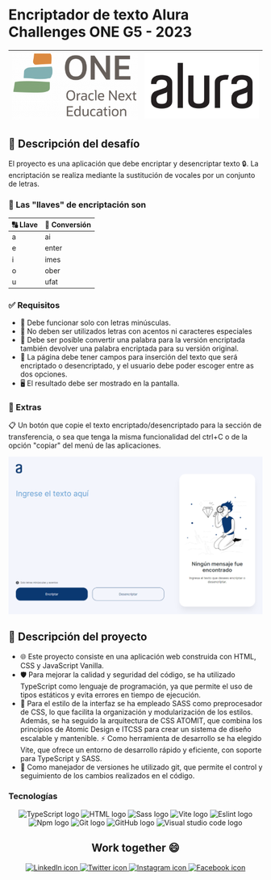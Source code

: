 # Encriptador de texto Alura Challenges ONE G5 - 2023






| ![Logo de Oracle Next Education](./assets/readme/one.webp) | ![Logo de Alura](./assets/readme/alura.webp) |
|:---:|:---:|


## 📝 Descripción del desafío
El proyecto es una aplicación que debe encriptar y desencriptar texto 🔒. La encriptación se realiza mediante la sustitución de vocales por un conjunto de letras.

### 🔑 Las "llaves" de encriptación son
|🔠  Llave |🔡  Conversión |
| ------------ | ------------ |
|a   | ai  |
| e  | enter  |
| i  | imes  |
|  o | ober  |
|   u| ufat  |

### ✅ Requisitos
- 🔡 Debe funcionar solo con letras minúsculas.
- 🚫 No deben ser utilizados letras con acentos ni caracteres especiales
- 🔁 Debe ser posible convertir una palabra para la versión encriptada también devolver una palabra encriptada para su versión original.
- 📝 La página debe tener campos para inserción del texto que será encriptado o desencriptado, y el usuario debe poder escoger entre as dos opciones.
- 🖥️ El resultado debe ser mostrado en la pantalla.

### 🎁 Extras
📋 Un botón que copie el texto encriptado/desencriptado para la sección de transferencia, o sea que tenga la misma funcionalidad del ctrl+C o de la opción "copiar" del menú de las aplicaciones.

![Captura de pantalla del proyecto](./assets/readme/screenshot.webp)


## 🚀 Descripción del proyecto
- 🌐 Este proyecto consiste en una aplicación web construida con HTML, CSS y JavaScript Vanilla.
- 🛡️ Para mejorar la calidad y seguridad del código, se ha utilizado TypeScript como lenguaje de programación, ya que permite el uso de tipos estáticos y evita errores en tiempo de ejecución.
- 🎨 Para el estilo de la interfaz se ha empleado SASS como preprocesador de CSS, lo que facilita la organización y modularización de los estilos. Además, se ha seguido la arquitectura de CSS ATOMIT, que combina los principios de Atomic Design e ITCSS para crear un sistema de diseño escalable y mantenible.
⚡ Como herramienta de desarrollo se ha elegido Vite, que ofrece un entorno de desarrollo rápido y eficiente, con soporte para TypeScript y SASS.
- 🌳 Como manejador de versiones he utilizado git, que permite el control y seguimiento de los cambios realizados en el código.
### Tecnologías
<div align="center">
	<img src="https://img.shields.io/badge/typescript-%23007ACC.svg?style=for-the-badge&logo=typescript&logoColor=white" alt="TypeScript logo">
	<img src="https://img.shields.io/badge/html5-%23E34F26.svg?style=for-the-badge&logo=html5&logoColor=white" alt="HTML logo">
	<img src="https://img.shields.io/badge/SASS-hotpink.svg?style=for-the-badge&logo=SASS&logoColor=white" alt="Sass logo">
	<img src="https://img.shields.io/badge/vite-%23646CFF.svg?style=for-the-badge&logo=vite&logoColor=white" alt="Vite logo">
	<img src="https://img.shields.io/badge/ESLint-4B3263?style=for-the-badge&logo=eslint&logoColor=white" alt="Eslint logo">
	<img src="https://img.shields.io/badge/NPM-%23CB3837.svg?style=for-the-badge&logo=npm&logoColor=white" alt="Npm logo">
	<img src="https://img.shields.io/badge/git-%23F05033.svg?style=for-the-badge&logo=git&logoColor=white" alt="Git logo">
	<img src="https://img.shields.io/badge/github-%23121011.svg?style=for-the-badge&logo=github&logoColor=white" alt="GitHub logo">
	<img src="https://img.shields.io/badge/Visual%20Studio%20Code-0078d7.svg?style=for-the-badge&logo=visual-studio-code&logoColor=white" alt="Visual studio code logo">
</div>




















<h2 align="center"> Work together 😄 </h2>

<div align="center">
    <a href="https://www.linkedin.com/in/galeedgutierrez/">
        <img src="https://img.shields.io/badge/LinkedIn-0077B5?style=for-the-badge&logo=linkedin&logoColor=white" alt="LinkedIn icon">
    </a>
    <a href="https://twitter.com/GutierrezGaleed">
        <img src="https://img.shields.io/badge/Twitter-1DA1F2?style=for-the-badge&logo=twitter&logoColor=white" alt="Twitter icon">
    </a>
    <a href="https://www.instagram.com/galeedgutierrez/">
        <img src="https://img.shields.io/badge/Instagram-E4405F?style=for-the-badge&logo=instagram&logoColor=white" alt="Instagram icon">
    </a>
    <a href="https://www.facebook.com/GaleedGutierrez">
        <img src="https://img.shields.io/badge/Facebook-1877F2?style=for-the-badge&logo=facebook&logoColor=white" alt="Facebook icon">
    </a>
</div>
